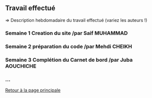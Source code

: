 ## Travail effectué 

=> Description hebdomadaire du travail effectué (variez les auteurs !)

### Semaine 1 Creation du site /par Saif MUHAMMAD
### Semaine 2 préparation du code /par Mehdi CHEIKH 
### Semaine 3 Complétion du Carnet de bord /par Juba AOUCHICHE
### ...

<a href="index.html"> Retour à la page principale </a>
